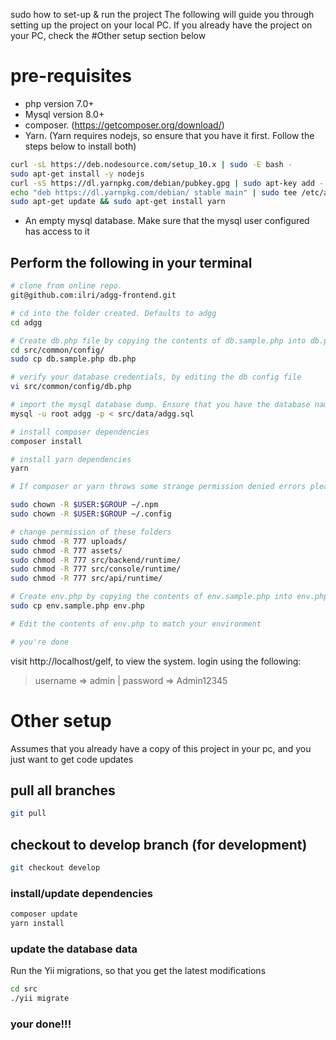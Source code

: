 sudo how to set-up & run the project
The following will guide you through setting up the project on your local PC. If you already have the project on your PC, check the #Other setup section below
# pre-requisites
+ php version 7.0+
+ Mysql version 8.0+
+ composer. (https://getcomposer.org/download/)
+ Yarn. (Yarn requires nodejs, so ensure that you have it first. Follow the steps below to install both)
```sh
curl -sL https://deb.nodesource.com/setup_10.x | sudo -E bash -
sudo apt-get install -y nodejs
curl -sS https://dl.yarnpkg.com/debian/pubkey.gpg | sudo apt-key add -
echo "deb https://dl.yarnpkg.com/debian/ stable main" | sudo tee /etc/apt/sources.list.d/yarn.list
sudo apt-get update && sudo apt-get install yarn
```
+ An empty mysql database. Make sure that the mysql user configured has access to it

## Perform the following in your terminal
```sh
# clone from online repo.
git@github.com:ilri/adgg-frontend.git

# cd into the folder created. Defaults to adgg
cd adgg

# Create db.php file by copying the contents of db.sample.php into db.php
cd src/common/config/
sudo cp db.sample.php db.php

# verify your database credentials, by editing the db config file
vi src/common/config/db.php

# import the mysql database dump. Ensure that you have the database named adgg first
mysql -u root adgg -p < src/data/adgg.sql

# install composer dependencies
composer install

# install yarn dependencies
yarn

# If composer or yarn throws some strange permission denied errors please run the following command to fix it.

sudo chown -R $USER:$GROUP ~/.npm
sudo chown -R $USER:$GROUP ~/.config

# change permission of these folders
sudo chmod -R 777 uploads/
sudo chmod -R 777 assets/
sudo chmod -R 777 src/backend/runtime/
sudo chmod -R 777 src/console/runtime/
sudo chmod -R 777 src/api/runtime/

# Create env.php by copying the contents of env.sample.php into env.php
sudo cp env.sample.php env.php

# Edit the contents of env.php to match your environment

# you're done
```

visit http://localhost/gelf, to view the system. login using the following:
> username => admin | password => Admin12345

# Other setup
Assumes that you already have a copy of this project in your pc, and you just want to get code updates
## pull all branches
```sh
git pull
```
## checkout to develop branch (for development)
```sh
git checkout develop
```

### install/update dependencies
```sh
composer update
yarn install
```

### update the database data
Run the Yii migrations, so that you get the latest modifications
```sh
cd src
./yii migrate
```

### your done!!!
